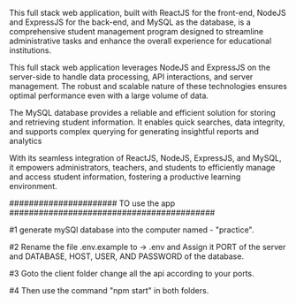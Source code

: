 This full stack web application, built with ReactJS for the front-end, NodeJS and
ExpressJS for the back-end, and MySQL as the database, is a comprehensive student
management program designed to streamline administrative tasks and enhance the
overall experience for educational institutions.

This full stack web application leverages NodeJS and ExpressJS on the server-side
to handle data processing, API interactions, and server management. The robust and
scalable nature of these technologies ensures optimal performance even with a
large volume of data.

The MySQL database provides a reliable and efficient solution for storing and
retrieving student information. It enables quick searches, data integrity, and
supports complex querying for generating insightful reports and analytics

With its seamless integration of ReactJS, NodeJS, ExpressJS, and MySQL, it
empowers administrators, teachers, and students to efficiently manage and access
student information, fostering a productive learning environment.

###################### TO use the app ##########################################

#1 generate mySQl database into the computer named - "practice".

#2 Rename the file .env.example to -> .env and Assign it PORT of the server and DATABASE, HOST, USER, AND PASSWORD of the database.

#3 Goto the client folder change all the api according to your ports.

#4 Then use the command "npm start" in both folders.
